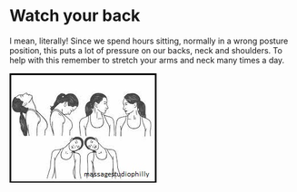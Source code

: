 # Watch your back

I mean, literally! Since we spend hours sitting, normally in a wrong posture position, this puts a lot of pressure on our backs, neck and shoulders. To help with this remember to stretch your arms and neck many times a day.

![](/images/neck-rotation.jpeg)